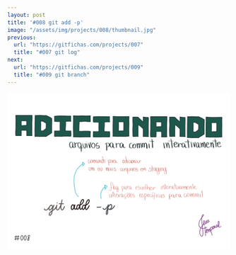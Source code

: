 ```yaml
---
layout: post
title: '#008 git add -p'
image: "/assets/img/projects/008/thumbnail.jpg"
previous:
  url: "https://gitfichas.com/projects/007"
  title: "#007 git log"
next:
  url: "https://gitfichas.com/projects/009"
  title: "#009 git branch"
---
```


<img src="/assets/img/projects/008/full.jpg">